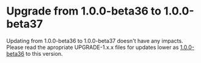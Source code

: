 # Upgrade from 1.0.0-beta36 to 1.0.0-beta37

Updating from 1.0.0-beta36 to 1.0.0-beta37 doesn't have any impacts. Please read the apropriate UPGRADE-1.x.x files for updates lower as [1.0.0-beta36](UPGRADE-1.0.0-beta36.md) to this version.